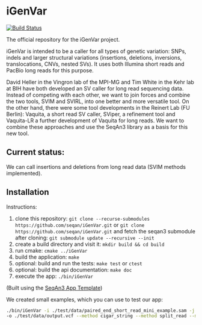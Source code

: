 # iGenVar

[![Build Status](https://github.com/seqan/iGenVar/workflows/iGenVar%20CI/badge.svg)](https://github.com/seqan/iGenVar/actions?query=workflow%3A%22iGenVar+CI%22+branch%3Amaster)

The official repository for the iGenVar project.

iGenVar is intended to be a caller for all types of genetic variation: SNPs, indels and larger structural variations
(insertions, deletions, inversions, translocations, CNVs, nested SVs).
It uses both Illumina short reads and PacBio long reads for this purpose.

David Heller in the Vingron lab of the MPI-MG and Tim White in the Kehr lab at BIH have both developed an SV caller for
long read sequencing data. Instead of competing with each other, we want to join forces and combine the two tools, SVIM
and SVIRL, into one better and more versatile tool.
On the other hand, there were some tool developments in the Reinert Lab (FU Berlin): Vaquita, a short read SV caller,
SViper, a refinement tool and Vaquita-LR a further development of Vaquita for long reads.
We want to combine these approaches and use the SeqAn3 library as a basis for this new tool.

## Current status:

We can call insertions and deletions from long read data (SVIM methods implemented).

## Installation

Instructions:

1. clone this repository: `git clone --recurse-submodules https://github.com/seqan/iGenVar.git`
    or `git clone https://github.com/seqan/iGenVar.git` and fetch the seqan3 submodule after cloning:
    `git submodule update --recursive --init`
2. create a build directory and visit it: `mkdir build && cd build`
3. run cmake: `cmake ../iGenVar`
4. build the application: `make`
5. optional: build and run the tests: `make test` or `ctest`
6. optional: build the api documentation: `make doc`
7. execute the app: `./bin/iGenVar`

(Built using the [SeqAn3 App Template](https://github.com/seqan/app-template))

We created small examples, which you can use to test our app:
```bash
./bin/iGenVar -i ./test/data/paired_end_short_read_mini_example.sam -j ./test/data/single_end_mini_example.sam \
-o ./test/data/output.vcf --method cigar_string --method split_read --min_var_length 5
```
